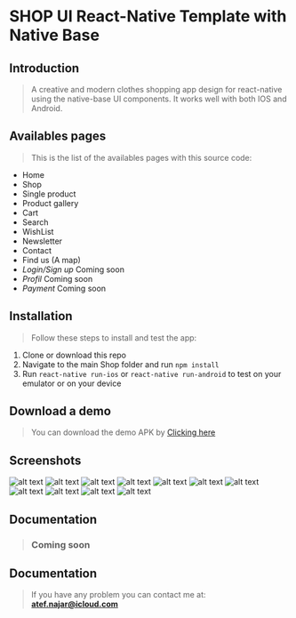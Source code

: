 # SHOP UI React-Native Template with Native Base

## Introduction

> A creative and modern clothes shopping app design for react-native using the native-base UI components.
It works well with both IOS and Android.


## Availables pages

> This is the list of the availables pages with this source code:
* Home
* Shop
* Single product
* Product gallery
* Cart
* Search
*  WishList
* Newsletter
* Contact
* Find us (A map)
* *Login/Sign up* Coming soon
* *Profil* Coming soon
* *Payment* Coming soon

## Installation

> Follow these steps to install and test the app:
1. Clone or download this repo
2. Navigate to the main Shop folder and run `npm install`
3. Run `react-native run-ios` or `react-native run-android` to test on your emulator or on your device

## Download a demo

> You can download the demo APK by [Clicking here](https://www.dropbox.com/s/42l8vvq61xx6bzh/shop.apk "Download Shop APK") 

## Screenshots

![alt text](http://res.cloudinary.com/atf19/image/upload/v1501416468/1_f6hiw0.png) ![alt text](http://res.cloudinary.com/atf19/image/upload/v1501416464/2_rmuosc.png)
![alt text](http://res.cloudinary.com/atf19/image/upload/v1501416466/3_xbithf.png) ![alt text](http://res.cloudinary.com/atf19/image/upload/v1501416465/4_mz9us1.png)
![alt text](http://res.cloudinary.com/atf19/image/upload/v1501416465/5_u7cedw.png) ![alt text](http://res.cloudinary.com/atf19/image/upload/v1501416460/6_toto6s.png)
![alt text](http://res.cloudinary.com/atf19/image/upload/v1501416470/7_h2onpd.png) ![alt text](http://res.cloudinary.com/atf19/image/upload/v1501416468/8_zporkh.png)
![alt text](http://res.cloudinary.com/atf19/image/upload/v1501416471/9_yk5qog.png) ![alt text](http://res.cloudinary.com/atf19/image/upload/v1501416470/10_psx6ys.png)
![alt text](http://res.cloudinary.com/atf19/image/upload/v1501416468/11_mxtfkz.png)


## Documentation 

> ### Coming soon

## Documentation 

> If you have any problem you can contact me at: **atef.najar@icloud.com**
